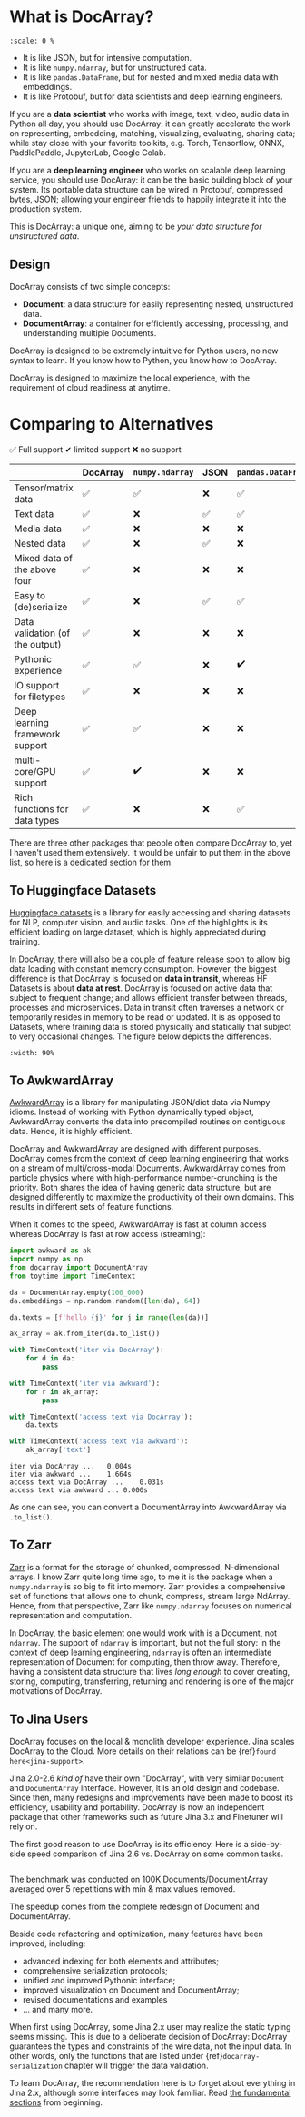 # What is DocArray?

```{figure} docarray-vs-banner.gif
:scale: 0 %
```

- It is like JSON, but for intensive computation.
- It is like `numpy.ndarray`, but for unstructured data. 
- It is like `pandas.DataFrame`, but for nested and mixed media data with embeddings.
- It is like Protobuf, but for data scientists and deep learning engineers. 

If you are a **data scientist** who works with image, text, video, audio data in Python all day, you should use DocArray: it can greatly accelerate the work on representing, embedding, matching, visualizing, evaluating, sharing data; while stay close with your favorite toolkits, e.g. Torch, Tensorflow, ONNX, PaddlePaddle, JupyterLab, Google Colab.

If you are a **deep learning engineer** who works on scalable deep learning service, you should use DocArray: it can be the basic building block of your system. Its portable data structure can be wired in Protobuf, compressed bytes, JSON; allowing your engineer friends to happily integrate it into the production system.

This is DocArray: a unique one, aiming to be *your data structure for unstructured data*.

## Design 

DocArray consists of two simple concepts:
- **Document**: a data structure for easily representing nested, unstructured data.
- **DocumentArray**: a container for efficiently accessing, processing, and understanding multiple Documents.

DocArray is designed to be extremely intuitive for Python users, no new syntax to learn. If you know how to Python, you know how to DocArray.

DocArray is designed to maximize the local experience, with the requirement of cloud readiness at anytime.

# Comparing to Alternatives

✅ Full support ✔ limited support ❌ no support

|                                 | DocArray     | `numpy.ndarray` | JSON | `pandas.DataFrame` | Protobuf |
|---------------------------------|--------------|--- |------|--- | --- |
| Tensor/matrix data              | ✅|✅| ❌    |✅|✔️️|
| Text data                       |✅|❌| ✅    |✅|✅|
| Media data                      |✅|❌| ❌    |❌|❌|
| Nested data                     |✅|❌| ✅    |❌|✅|
| Mixed data of the above four    |✅|❌| ❌    |❌|❌|
| Easy to (de)serialize           |✅|❌| ✅    |✅|✅|
| Data validation (of the output) |✅|❌| ❌    |❌|✅|
| Pythonic experience             |✅|✅| ❌    |✔️️|❌|
| IO support for filetypes        |✅|❌| ❌    |❌|❌|
| Deep learning framework support |✅|✅| ❌    |❌|❌|
| multi-core/GPU support          |✅|✔️️| ❌    |❌|❌|
| Rich functions for data types   |✅|❌| ❌    |✅|❌|


There are three other packages that people often compare DocArray to, yet I haven't used them extensively. It would be unfair to put them in the above list, so here is a dedicated section for them. 

## To Huggingface Datasets

[Huggingface datasets](https://huggingface.co/docs/datasets/) is a library for easily accessing and sharing datasets for NLP, computer vision, and audio tasks. One of the highlights is its efficient loading on large dataset, which is highly appreciated during training.

In DocArray, there will also be a couple of feature release soon to allow big data loading with constant memory consumption. However, the biggest difference is that DocArray is focused on **data in transit**, whereas HF Datasets is about **data at rest**. DocArray is focused on active data that subject to frequent change; and allows efficient transfer between threads, processes and microservices. Data in transit often traverses a network or temporarily resides in memory to be read or updated. It is as opposed to Datasets, where training data is stored physically and statically that subject to very occasional changes. The figure below depicts the differences.

```{figure} compare-data-type.svg
:width: 90%
```


## To AwkwardArray

[AwkwardArray](https://awkward-array.org/quickstart.html) is a library for manipulating JSON/dict data via Numpy idioms. Instead of working with Python dynamically typed object, AwkwardArray converts the data into precompiled routines on contiguous data. Hence, it is highly efficient.

DocArray and AwkwardArray are designed with different purposes. DocArray comes from the context of deep learning engineering that works on a stream of multi/cross-modal Documents. AwkwardArray comes from particle physics where with high-performance number-crunching is the priority. Both shares the idea of having generic data structure, but are designed differently to maximize the productivity of their own domains. This results in different sets of feature functions. 

When it comes to the speed, AwkwardArray is fast at column access whereas DocArray is fast at row access (streaming):

```python
import awkward as ak
import numpy as np
from docarray import DocumentArray
from toytime import TimeContext

da = DocumentArray.empty(100_000)
da.embeddings = np.random.random([len(da), 64])

da.texts = [f'hello {j}' for j in range(len(da))]

ak_array = ak.from_iter(da.to_list())

with TimeContext('iter via DocArray'):
    for d in da:
        pass

with TimeContext('iter via awkward'):
    for r in ak_array:
        pass

with TimeContext('access text via DocArray'):
    da.texts

with TimeContext('access text via awkward'):
    ak_array['text']
```

```text
iter via DocArray ...	0.004s
iter via awkward ...	1.664s
access text via DocArray ...	0.031s
access text via awkward ...	0.000s
```

As one can see, you can convert a DocumentArray into AwkwardArray via `.to_list()`.

## To Zarr

[Zarr](https://zarr.readthedocs.io/en/stable/) is a format for the storage of chunked, compressed, N-dimensional arrays. I know Zarr quite long time ago, to me it is the package when a `numpy.ndarray` is so big to fit into memory. Zarr provides a comprehensive set of functions that allows one to chunk, compress, stream large NdArray. Hence, from that perspective, Zarr like `numpy.ndarray` focuses on numerical representation and computation.

In DocArray, the basic element one would work with is a Document, not `ndarray`. The support of `ndarray` is important, but not the full story: in the context of deep learning engineering, `ndarray` is often an intermediate representation of Document for computing, then throw away. Therefore, having a consistent data structure that lives *long enough* to cover creating, storing, computing, transferring, returning and rendering is one of the major motivations of DocArray.

## To Jina Users

DocArray focuses on the local & monolith developer experience. Jina scales DocArray to the Cloud. More details on their relations can be {ref}`found here<jina-support>`.

Jina 2.0-2.6 *kind of* have their own "DocArray", with very similar `Document` and `DocumentArray` interface. However, it is an old design and codebase. Since then, many redesigns and improvements have been made to boost its efficiency, usability and portability. DocArray is now an independent package that other frameworks such as future Jina 3.x and Finetuner will rely on.

The first good reason to use DocArray is its efficiency. Here is a side-by-side speed comparison of Jina 2.6 vs. DocArray on some common tasks.

```{figure} speedup-vs2.svg
```

The benchmark was conducted on 100K Documents/DocumentArray averaged over 5 repetitions with min & max values removed.

The speedup comes from the complete redesign of Document and DocumentArray.

Beside code refactoring and optimization, many features have been improved, including:
- advanced indexing for both elements and attributes;
- comprehensive serialization protocols;
- unified and improved Pythonic interface; 
- improved visualization on Document and DocumentArray;
- revised documentations and examples
- ... and many more.

When first using DocArray, some Jina 2.x user may realize the static typing seems missing. This is due to a deliberate decision of DocArray: DocArray guarantees the types and constraints of the wire data, not the input data. In other words, only the functions that are listed under {ref}`docarray-serialization` chapter will trigger the data validation. 

To learn DocArray, the recommendation here is to forget about everything in Jina 2.x, although some interfaces may look familiar. Read [the fundamental sections](../fundamentals/document/index.md) from beginning.
